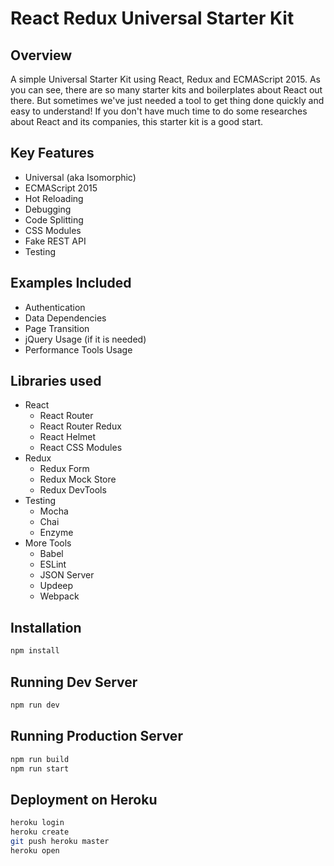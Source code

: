 # React Redux Universal Starter Kit

## Overview
A simple Universal Starter Kit using React, Redux and ECMAScript 2015. As you can see, there are so many starter kits and boilerplates about React out there. But sometimes we've just needed a tool to get thing done quickly and easy to understand! If you don't have much time to do some researches about React and its companies, this starter kit is a good start.

## Key Features
 - Universal (aka Isomorphic)
 - ECMAScript 2015
 - Hot Reloading
 - Debugging
 - Code Splitting
 - CSS Modules
 - Fake REST API
 - Testing
 
## Examples Included
 - Authentication
 - Data Dependencies
 - Page Transition
 - jQuery Usage (if it is needed)
 - Performance Tools Usage

## Libraries used
 - React
   - React Router
   - React Router Redux
   - React Helmet
   - React CSS Modules
 - Redux 
   - Redux Form
   - Redux Mock Store
   - Redux DevTools
 - Testing
   - Mocha
   - Chai
   - Enzyme
 - More Tools
   - Babel
   - ESLint
   - JSON Server
   - Updeep
   - Webpack

## Installation
```bash
npm install
```

## Running Dev Server
```bash
npm run dev
```

## Running Production Server

```bash
npm run build
npm run start
```

## Deployment on Heroku

```bash
heroku login
heroku create
git push heroku master
heroku open
```